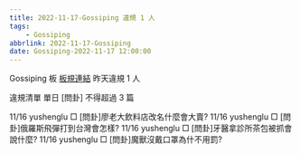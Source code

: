 ```yaml
---
title: 2022-11-17-Gossiping 違規 1 人
tags:
    - Gossiping
abbrlink: 2022-11-17-Gossiping
date: Gossiping-2022-11-17 12:00:00
---
```

Gossiping 板 [板規連結](https://www.ptt.cc/bbs/Gossiping/M.1637425085.A.07D.html)
昨天違規 1 人
<!-- more -->

違規清單
單日 [問卦] 不得超過 3 篇

11/16 yushenglu □ [問卦]廖老大飲料店改名什麼會大賣?
11/16 yushenglu □ [問卦]俄羅斯飛彈打到台灣會怎樣?
11/16 yushenglu □ [問卦]牙醫拿診所茶包被抓會說什麼?
11/16 yushenglu □ [問卦]魔獸沒戴口罩為什不用罰?